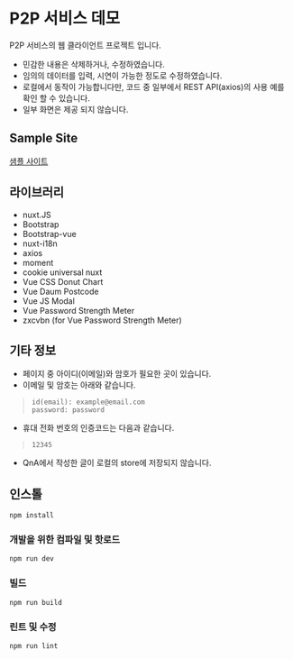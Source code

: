 # P2P 서비스 데모

P2P 서비스의 웹 클라이언트 프로젝트 입니다.

* 민감한 내용은 삭제하거나, 수정하였습니다.
* 임의의 데이터를 입력, 시연이 가능한 정도로 수정하였습니다.
* 로컬에서 동작이 가능합니다만, 코드 중 일부에서 REST API(axios)의 사용 예를 확인 할 수 있습니다.
* 일부 화면은 제공 되지 않습니다.

## Sample Site
[샘플 사이트](http://clarkhan.back4app.io/p2p)

## 라이브러리

* nuxt.JS
* Bootstrap
* Bootstrap-vue
* nuxt-i18n
* axios
* moment
* cookie universal nuxt
* Vue CSS Donut Chart
* Vue Daum Postcode
* Vue JS Modal
* Vue Password Strength Meter
* zxcvbn (for Vue Password Strength Meter)

## 기타 정보

* 페이지 중 아이디(이메일)와 암호가 필요한 곳이 있습니다.
* 이메일 및 암호는 아래와 같습니다.

> ```
> id(email): example@email.com
> password: password
> ```

* 휴대 전화 번호의 인증코드는 다음과 같습니다.

> ```
> 12345
> ```

* QnA에서 작성한 글이 로컬의 store에 저장되지 않습니다.


## 인스톨

```
npm install
```


### 개발을 위한 컴파일 및 핫로드

```
npm run dev
```

### 빌드

```
npm run build
```

### 린트 및 수정

```
npm run lint
```

